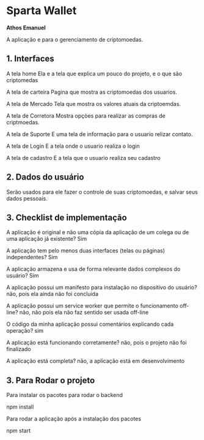 # Sparta Wallet

**Athos Emanuel**

A aplicação e para o gerenciamento de criptomoedas.

## 1. Interfaces

A tela home
  Ela e a tela que explica um pouco do projeto, e o que são criptomedas

A tela de carteira
    Pagina que mostra as criptomoedas dos usuarios.
    
A tela de Mercado
    Tela que mostra os valores atuais da criptoemdas.
    
A tela de Corretora 
    Mostra opçòes para realizar as compras de criptmoedas.
    
A tela de Suporte
    E uma tela de informação para o usuario relizar contato.
    
A tela de Login
    E a tela onde o usuario realiza o login
    
A tela de cadastro
    E a tela que o usuario realiza seu cadastro  

## 2. Dados do usuário

Serão usados para ele fazer o controle de suas criptomoedas, e salvar seus dados pessoais.

## 3. Checklist de implementação

A aplicação é original e não uma cópia da aplicação de um colega ou de uma aplicação já existente? 
  Sim  
  
A aplicação tem pelo menos duas interfaces (telas ou páginas) independentes? 
  Sim
  
A aplicação armazena e usa de forma relevante dados complexos do usuário? 
  Sim
  
A aplicação possui um manifesto para instalação no dispositivo do usuário?
  não, pois ela ainda não foi concluida
  
A aplicação possui um service worker que permite o funcionamento off-line?
  não, não pois ela não faz sentido ser usada off-line
  
O código da minha aplicação possui comentários explicando cada operação?
  sim
  
A aplicação está funcionando corretamente?
  não, pois o projeto não foi finalizado
  
A aplicação está completa?
  não, a aplicação está em desenvolvimento


## 3. Para Rodar o projeto

Para instalar os pacotes para rodar o backend

npm install

Para rodar a aplicação após a instalação dos pacotes

npm start



